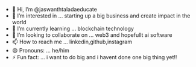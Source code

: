 - 👋 Hi, I’m @jaswanthtaladaeducate
- 👀 I’m interested in ... starting up a big business and create impact in the world
- 🌱 I’m currently learning ... blockchain technology
- 💞️ I’m looking to collaborate on ... web3 and hopefullt ai software
- 📫 How to reach me ... linkedin,github,instagram 
- 😄 Pronouns: ... he/him
- ⚡ Fun fact: ... i want to do big and i havent done one big thing yet!!

<!---
jaswanthtaladaeducate/jaswanthtaladaeducate is a ✨ special ✨ repository because its `README.md` (this file) appears on your GitHub profile.
You can click the Preview link to take a look at your changes.
--->
